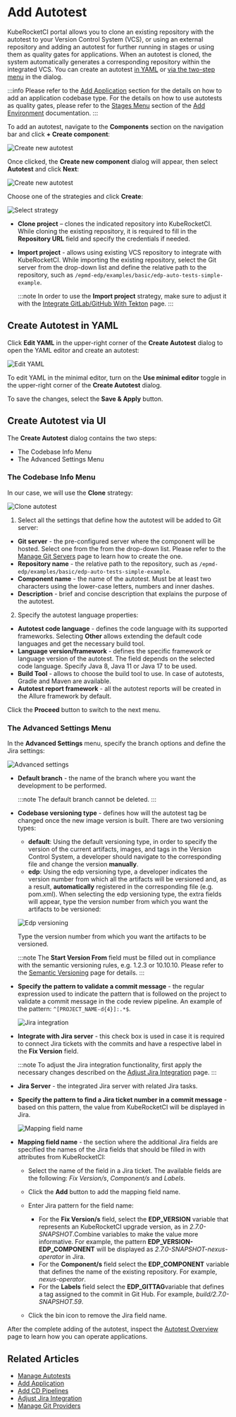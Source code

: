 # Add Autotest

KubeRocketCI portal allows you to clone an existing repository with the autotest to your Version Control System (VCS), or using an external repository and adding an autotest for further running in stages or using them as quality gates for applications. When an autotest is cloned, the system automatically generates a corresponding repository within the integrated VCS. You can create an autotest [in YAML](#create-autotest-in-yaml) or [via the two-step menu](#create-autotest-via-ui) in the dialog.

:::info
    Please refer to the [Add Application](add-application.md) section for the details on how to add an application codebase type.
    For the details on how to use autotests as quality gates, please refer to the [Stages Menu](add-cd-pipeline.md#the-stages-menu) section of the [Add Environment](add-cd-pipeline.md) documentation.
:::

To add an autotest, navigate to the **Components** section on the navigation bar and click **+ Create component**:

  ![Create new autotest](../assets/user-guide/create_new_codebase.png "Create new autotest")

Once clicked, the **Create new component** dialog will appear, then select **Autotest** and click **Next**:

  ![Create new autotest](../assets/user-guide/create_new_autotest.png "Create new autotest")

Choose one of the strategies and click **Create**:

   ![Select strategy](../assets/user-guide/select_strategy_autotest.png  "Select strategy")

* **Clone project** – clones the indicated repository into KubeRocketCI. While cloning the existing repository, it is required to fill in the **Repository URL** field and specify the credentials if needed.

* **Import project** - allows using existing VCS repository to integrate with KubeRocketCI. While importing the existing repository, select the Git server from the drop-down list and define the relative path to the repository, such as `/epmd-edp/examples/basic/edp-auto-tests-simple-example`.

  :::note
    In order to use the **Import project** strategy, make sure to adjust it with the [Integrate GitLab/GitHub With Tekton](../user-guide/add-git-server.md) page.
  :::
## Create Autotest in YAML

Click **Edit YAML** in the upper-right corner of the **Create Autotest** dialog to open the YAML editor and create an autotest:

![Edit YAML](../assets/user-guide/edp-portal-yaml-edit-autotest.png "Edit YAML")

To edit YAML in the minimal editor, turn on the **Use minimal editor** toggle in the upper-right corner of the **Create Autotest** dialog.

To save the changes, select the **Save & Apply** button.

## Create Autotest via UI

The **Create Autotest** dialog contains the two steps:

* The Codebase Info Menu
* The Advanced Settings Menu

### The Codebase Info Menu

In our case, we will use the **Clone** strategy:

  ![Clone autotest](../assets/user-guide/edp-portal-clone-autotest.png "Clone autotest")

1. Select all the settings that define how the autotest will be added to Git server:

  * **Git server** - the pre-configured server where the component will be hosted. Select one from the from the drop-down list. Please refer to the [Manage Git Servers](git-server-overview.md) page to learn how to create the one.
  * **Repository name** - the relative path to the repository, such as `/epmd-edp/examples/basic/edp-auto-tests-simple-example`.
  * **Component name** - the name of the autotest. Must be at least two characters using the lower-case letters, numbers and inner dashes.
  * **Description** - brief and concise description that explains the purpose of the autotest.

2. Specify the autotest language properties:

  * **Autotest code language** - defines the code language with its supported frameworks. Selecting **Other** allows extending the default code languages and get the necessary build tool.
  * **Language version/framework** - defines the specific framework or language version of the autotest. The field depends on the selected code language. Specify Java 8, Java 11 or Java 17 to be used.
  * **Build Tool** - allows to choose the build tool to use. In case of autotests, Gradle and Maven are available.
  * **Autotest report framework** - all the autotest reports will be created in the Allure framework by default.

Click the **Proceed** button to switch to the next menu.

### The Advanced Settings Menu

In the **Advanced Settings** menu, specify the branch options and define the Jira settings:

  ![Advanced settings](../assets/user-guide/edp-portal-advanced-settings-autotest.png "Advanced settings")

* **Default branch** - the name of the branch where you want the development to be performed.

  :::note
    The default branch cannot be deleted.
  :::
* **Codebase versioning type** - defines how will the autotest tag be changed once the new image version is built. There are two versioning types:
  * **default**: Using the default versioning type, in order to specify the version of the current artifacts, images, and tags in the Version Control System, a developer should navigate to the corresponding file and change the version **manually**.
  * **edp**: Using the edp versioning type, a developer indicates the version number from which all the artifacts will be versioned and, as a result, **automatically** registered in the corresponding file (e.g. pom.xml). When selecting the edp versioning type, the extra fields will appear, type the version number from which you want the artifacts to be versioned:

  ![Edp versioning](../assets/user-guide/edp-portal-edp-versioning-autotest.png "Edp versioning")

  Type the version number from which you want the artifacts to be versioned.

  :::note
    The **Start Version From** field must be filled out in compliance with the semantic versioning rules, e.g. 1.2.3 or 10.10.10. Please refer to the [Semantic Versioning](https://semver.org/) page for details.
  :::

* **Specify the pattern to validate a commit message** - the regular expression used to indicate the pattern that is followed on the project to validate a commit message in the code review pipeline. An example of the pattern: `^[PROJECT_NAME-d{4}]:.*$`.

  ![Jira integration](../assets/user-guide/edp-portal-integrate-jira-server-autotest.png)

* **Integrate with Jira server** - this check box is used in case it is required to connect Jira tickets with the commits
and have a respective label in the **Fix Version** field.

  :::note
    To adjust the Jira integration functionality, first apply the necessary changes described on the [Adjust Jira Integration](../operator-guide/project-management-and-reporting/jira-integration.md) page.
  :::
* **Jira Server** - the integrated Jira server with related Jira tasks.

* **Specify the pattern to find a Jira ticket number in a commit message** - based on this pattern, the value from KubeRocketCI will be displayed in Jira.

  ![Mapping field name](../assets/user-guide/edp-portal-autotest-advanced-mapping.png "Mapping field name")

* **Mapping field name** - the section where the additional Jira fields are specified the names of the Jira fields that should be filled in with attributes from KubeRocketCI:

  * Select the name of the field in a Jira ticket. The available fields are the following: *Fix Version/s*, *Component/s* and *Labels*.

  * Click the **Add** button to add the mapping field name.

  * Enter Jira pattern for the field name:

    * For the **Fix Version/s** field, select the **EDP_VERSION** variable that represents an KubeRocketCI upgrade version, as in _2.7.0-SNAPSHOT_.Combine variables to make the value more informative. For example, the pattern **EDP_VERSION-EDP_COMPONENT** will be displayed as _2.7.0-SNAPSHOT-nexus-operator_ in Jira.
    * For the **Component/s** field select the **EDP_COMPONENT** variable that defines the name of the existing repository. For example, _nexus-operator_.
    * For the **Labels** field select the **EDP_GITTAG**variable that defines a tag assigned to the commit in Git Hub. For example, _build/2.7.0-SNAPSHOT.59_.

  * Click the bin icon to remove the Jira field name.

After the complete adding of the autotest, inspect the [Autotest Overview](autotest.md) page to learn how you can operate applications.

## Related Articles

* [Manage Autotests](autotest.md)
* [Add Application](add-application.md)
* [Add CD Pipelines](add-cd-pipeline.md)
* [Adjust Jira Integration](../operator-guide/project-management-and-reporting/jira-integration.md)
* [Manage Git Providers](../user-guide/add-git-server.md)
